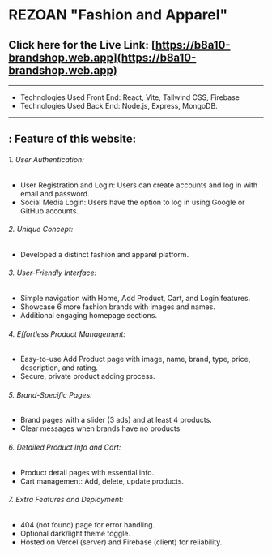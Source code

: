 # REZOAN "Fashion and Apparel"

## Click here for the Live Link: [https://b8a10-brandshop.web.app](https://b8a10-brandshop.web.app)

----------------------------------------------------------------

- Technologies Used Front End: React, Vite, Tailwind CSS, Firebase
- Technologies Used Back End: Node.js, Express, MongoDB.

----------------------------------------------------------------

## : Feature of this website:

###### 1. User Authentication:

- User Registration and Login: Users can create accounts and log in with email and password.
- Social Media Login: Users have the option to log in using Google or GitHub accounts.

###### 2. Unique Concept:

- Developed a distinct fashion and apparel platform.

###### 3. User-Friendly Interface:

- Simple navigation with Home, Add Product, Cart, and Login features.
- Showcase 6 more fashion brands with images and names.
- Additional engaging homepage sections.

###### 4. Effortless Product Management:

- Easy-to-use Add Product page with image, name, brand, type, price, description, and rating.
- Secure, private product adding process.

###### 5. Brand-Specific Pages:

- Brand pages with a slider (3 ads) and at least 4 products.
- Clear messages when brands have no products.

###### 6. Detailed Product Info and Cart:

- Product detail pages with essential info.
- Cart management: Add, delete, update products.

###### 7. Extra Features and Deployment:

- 404 (not found) page for error handling.
- Optional dark/light theme toggle.
- Hosted on Vercel (server) and Firebase (client) for reliability.
